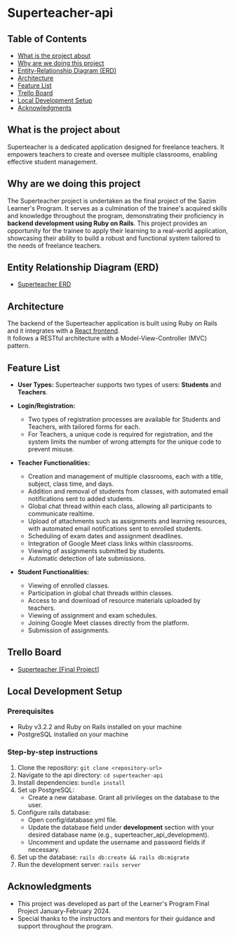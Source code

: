 # Superteacher-api

## Table of Contents

- [What is the project about](#what-is-the-project-about)
- [Why are we doing this project](#why-are-we-doing-this-project)
- [Entity-Relationship Diagram (ERD)](#entity-relationship-diagram-erd)
- [Architecture](#architecture)
- [Feature List](#feature-list)
- [Trello Board](#trello-board)
- [Local Development Setup](#local-development-setup)
- [Acknowledgments](#acknowledgments)

## What is the project about

Superteacher is a dedicated application designed for freelance teachers. It empowers teachers to create and oversee multiple classrooms, enabling effective student management.

## Why are we doing this project

The Superteacher project is undertaken as the final project of the Sazim Learner's Program. It serves as a culmination of the trainee's acquired skills and knowledge throughout the program, demonstrating their proficiency in **backend development using Ruby on Rails**. This project provides an opportunity for the trainee to apply their learning to a real-world application, showcasing their ability to build a robust and functional system tailored to the needs of freelance teachers.

## Entity Relationship Diagram (ERD)

- [Superteacher ERD](https://lucid.app/lucidchart/13c8691d-a04b-42e7-a9e4-72c30b9ad039/edit?viewport_loc=-669%2C-77%2C3125%2C1782%2C0_0&invitationId=inv_572d619b-68c5-4634-8740-dc931e27b6c9)

## Architecture

The backend of the Superteacher application is built using Ruby on Rails and it integrates with a [React frontend](https://github.com/iIqbalSazim/superteacher-client).
<br/>
It follows a RESTful architecture with a Model-View-Controller (MVC) pattern.

## Feature List

- **User Types:** Superteacher supports two types of users: **Students** and **Teachers**.

- **Login/Registration:**

  - Two types of registration processes are available for Students and Teachers, with tailored forms for each.
  - For Teachers, a unique code is required for registration, and the system limits the number of wrong attempts for the unique code to prevent misuse.

- **Teacher Functionalities:**

  - Creation and management of multiple classrooms, each with a title, subject, class time, and days.
  - Addition and removal of students from classes, with automated email notifications sent to added students.
  - Global chat thread within each class, allowing all participants to communicate realtime.
  - Upload of attachments such as assignments and learning resources, with automated email notifications sent to enrolled students.
  - Scheduling of exam dates and assignment deadlines.
  - Integration of Google Meet class links within classrooms.
  - Viewing of assignments submitted by students.
  - Automatic detection of late submissions.

- **Student Functionalities:**
  - Viewing of enrolled classes.
  - Participation in global chat threads within classes.
  - Access to and download of resource materials uploaded by teachers.
  - Viewing of assignment and exam schedules.
  - Joining Google Meet classes directly from the platform.
  - Submission of assignments.

## Trello Board

- [Superteacher [Final Project]](https://trello.com/invite/b/9Cy2KHbi/ATTIaac921f8a66bcba3842355892570a412620CD66F/superteacher-final-project)

## Local Development Setup

### Prerequisites

- Ruby v3.2.2 and Ruby on Rails installed on your machine
- PostgreSQL installed on your machine

### Step-by-step instructions

1. Clone the repository: `git clone <repository-url>`
2. Navigate to the api directory: `cd superteacher-api`
3. Install dependencies: `bundle install`
4. Set up PostgreSQL:
   - Create a new database. Grant all privileges on the database to the user.
5. Configure rails database:
   - Open config/database.yml file.
   - Update the database field under **development** section with your desired database name (e.g., superteacher_api_development).
   - Uncomment and update the username and password fields if necessary.
6. Set up the database: `rails db:create && rails db:migrate`
7. Run the development server: `rails server`

## Acknowledgments

- This project was developed as part of the Learner's Program Final Project January-February 2024.
- Special thanks to the instructors and mentors for their guidance and support throughout the program.
